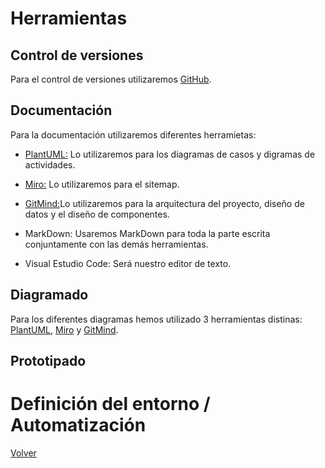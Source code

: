 # Herramientas

## Control de versiones

Para el control de versiones utilizaremos [GitHub](https://github.com/).

## Documentación

Para la documentación utilizaremos diferentes herramietas:

- [PlantUML:](www.plantuml.com) Lo utilizaremos para los diagramas de casos y digramas de actividades.

- [Miro:](https://miro.com/) Lo utilizaremos para el sitemap.

- [GitMind:](https://gitmind.com/es/)Lo utilizaremos para la arquitectura del proyecto, diseño de datos y el diseño de componentes.

- MarkDown: Usaremos MarkDown para toda la parte escrita conjuntamente con las demás herramientas.

- Visual Estudio Code: Será nuestro editor de texto.

## Diagramado

Para los diferentes diagramas hemos utilizado 3 herramientas distinas: [PlantUML](www.plantuml.com), [Miro](https://miro.com/) y [GitMind](https://gitmind.com/es/).

## Prototipado


# Definición del entorno / Automatización
















[Volver](../Diseño.md)